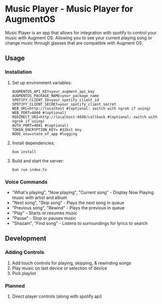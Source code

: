 # Music Player - Music Player for AugmentOS

Music Player is an app that allows for integration with spotify to control your music with Augment OS. Allowing you to see your current playing song or change music through glasses that are compatible with Augment OS.

## Usage

### Installation

1. Set up environment variables:

   ```
   AUGMENTOS_API_KEY=your_augment_api_key
   AUGMENTOS_PACKAGE_NAME=your_package_name
   SPOTIFY_CLIENT_ID=your_spotify_client_id
   SPOTIFY_CLIENT_SECRET=your_spotify_client_secret
   WEB_URL=http://localhost #(optional: switch with ngrok if using)
   WEB_PORT=4040 #(optional)
   REDIRECT_URI=http://localhost:4040/callback #(optional: switch with ngrok if using)
   AUTH_PORT=4041 #(optional)
   TOKEN_ENCRYPTION_KEY= #32bit key
   NODE_env=state_of_app #logging
   ```
2. Install dependencies:

   ```
   bun install
   ```
3. Build and start the server:

   ```
   bun run index.ts
   ```

### Voice Commands

- "What\'s playing", "Now playing", "Current song" - Display Now Playing music with artist and album
- "Next song", "Skip song" - Plays the next song in queue
- "Previous song", "Rewind" - Plays the previous in queue
- "Play" - Starts or resumes music
- "Pause" - Stop or pauses music
- "Shazam", "Find song" - Listens to surroundings for lyrics to search

## Development

### Adding Controls

1. Add touch controls for playing, skipping, & rewinding songs
2. Play music on last device or selection of device
3. Pick playlist

### Planned

1. Direct player controls (along with spotify api)
